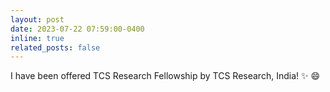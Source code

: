 ```yaml
---
layout: post
date: 2023-07-22 07:59:00-0400
inline: true
related_posts: false
---
```


I have been offered TCS Research Fellowship by TCS Research, India! :sparkles: :smile:
